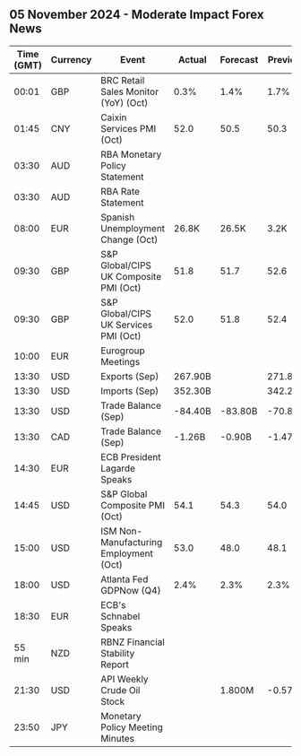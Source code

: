 ## 05 November 2024 - Moderate Impact Forex News

| Time (GMT) | Currency | Event | Actual | Forecast | Previous |
|------|----------|-------|--------|----------|----------|
| 00:01 | GBP | BRC Retail Sales Monitor (YoY) (Oct) | 0.3% | 1.4% | 1.7% |
| 01:45 | CNY | Caixin Services PMI (Oct) | 52.0 | 50.5 | 50.3 |
| 03:30 | AUD | RBA Monetary Policy Statement |  |  |  |
| 03:30 | AUD | RBA Rate Statement |  |  |  |
| 08:00 | EUR | Spanish Unemployment Change (Oct) | 26.8K | 26.5K | 3.2K |
| 09:30 | GBP | S&P Global/CIPS UK Composite PMI (Oct) | 51.8 | 51.7 | 52.6 |
| 09:30 | GBP | S&P Global/CIPS UK Services PMI (Oct) | 52.0 | 51.8 | 52.4 |
| 10:00 | EUR | Eurogroup Meetings |  |  |  |
| 13:30 | USD | Exports (Sep) | 267.90B |  | 271.80B |
| 13:30 | USD | Imports (Sep) | 352.30B |  | 342.20B |
| 13:30 | USD | Trade Balance (Sep) | -84.40B | -83.80B | -70.80B |
| 13:30 | CAD | Trade Balance (Sep) | -1.26B | -0.90B | -1.47B |
| 14:30 | EUR | ECB President Lagarde Speaks |  |  |  |
| 14:45 | USD | S&P Global Composite PMI (Oct) | 54.1 | 54.3 | 54.0 |
| 15:00 | USD | ISM Non-Manufacturing Employment (Oct) | 53.0 | 48.0 | 48.1 |
| 18:00 | USD | Atlanta Fed GDPNow (Q4) | 2.4% | 2.3% | 2.3% |
| 18:30 | EUR | ECB's Schnabel Speaks |  |  |  |
| 55 min | NZD | RBNZ Financial Stability Report |  |  |  |
| 21:30 | USD | API Weekly Crude Oil Stock |  | 1.800M | -0.573M |
| 23:50 | JPY | Monetary Policy Meeting Minutes |  |  |  |

